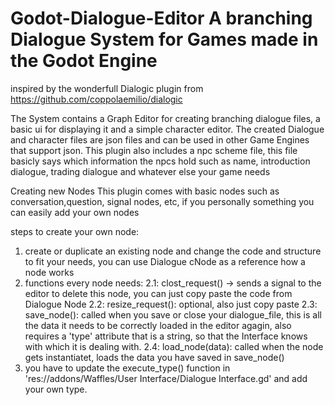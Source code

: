# Godot-Dialogue-Editor A branching Dialogue System for Games made in the Godot Engine

inspired by the wonderfull Dialogic plugin from https://github.com/coppolaemilio/dialogic

The System contains a Graph Editor for creating branching dialogue files, a basic ui for displaying it and a simple character editor.
The created Dialogue and character files are json files and can be used in other Game Engines that support json.
This plugin also includes a npc scheme file, this file basicly says which information the npcs hold such as name, introduction dialogue, trading dialogue and whatever else your game needs

Creating new Nodes
This plugin comes with basic nodes such as conversation,question, signal nodes, etc, if you personally something you can easily add your own nodes

steps to create your own node:
1. create or duplicate an existing node and change the code and structure to fit your needs, you can use Dialogue cNode as a reference how a node works
2. functions every node needs:
  2.1: clost_request() -> sends a signal to the editor to delete this node, you can just copy paste the 
  code from Dialogue Node
  2.2: resize_request(): optional, also just copy paste
  2.3: save_node(): called when you save or close your dialogue_file, this is all the data it needs to be correctly loaded in the editor agagin, also requires a 'type' attribute that is a string, so that the Interface knows with which it is dealing with.
  2.4: load_node(data): called when the node gets instantiatet, loads the data you have saved in save_node()
3. you have to update the execute_type() function in 'res://addons/Waffles/User Interface/Dialogue Interface.gd' and add your own type.

